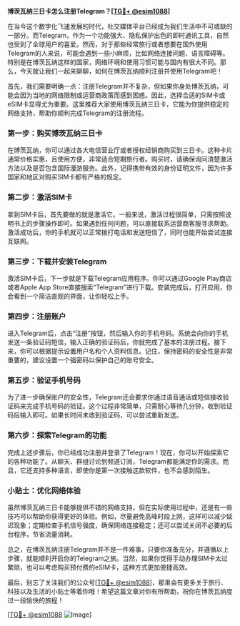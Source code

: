 **博茨瓦纳三日卡怎么注册Telegram？[[TG💪+ @esim1088](https://t.me/s/esim1088)]**

在当今这个数字化飞速发展的时代，社交媒体平台已经成为我们生活中不可或缺的一部分。而Telegram，作为一个功能强大、隐私保护出色的即时通讯工具，自然也受到了全球用户的喜爱。然而，对于那些经常旅行或者想要在国外使用Telegram的人来说，可能会遇到一些小麻烦，比如网络连接问题、语言障碍等。特别是在博茨瓦纳这样的国家，网络环境和使用习惯可能与国内有很大不同。那么，今天就让我们一起来聊聊，如何在博茨瓦纳顺利注册并使用Telegram吧！

首先，我们需要明确一点：注册Telegram并不复杂，但如果你身处博茨瓦纳，可能会因为当地的网络限制或运营商政策而感到困惑。因此，选择合适的SIM卡或eSIM卡显得尤为重要。这里推荐大家使用博茨瓦纳三日卡，它能为你提供稳定的网络支持，帮助你顺利完成Telegram的注册流程。

### 第一步：购买博茨瓦纳三日卡

在博茨瓦纳，你可以通过各大电信营业厅或者授权经销商购买到三日卡。这种卡片通常价格实惠，且使用方便，非常适合短期旅行者。购买时，请确保询问清楚激活方法以及是否包含国际漫游服务。此外，记得携带有效的身份证明文件，因为许多国家和地区对购买SIM卡都有严格的规定。

### 第二步：激活SIM卡

拿到SIM卡后，首先要做的就是激活它。一般来说，激活过程很简单，只需按照说明书上的步骤操作即可。如果遇到任何问题，可以直接联系运营商客服寻求帮助。激活成功后，你的手机就可以正常拨打电话和发送短信了，同时也能开始尝试连接互联网。

### 第三步：下载并安装Telegram

激活SIM卡后，下一步就是下载Telegram应用程序。你可以通过Google Play商店或者Apple App Store直接搜索“Telegram”进行下载。安装完成后，打开应用，你会看到一个简洁直观的界面，让你轻松上手。

### 第四步：注册账户

进入Telegram后，点击“注册”按钮，然后输入你的手机号码。系统会向你的手机发送一条验证码短信，输入正确的验证码后，你就完成了基本的注册过程。接下来，你可以根据提示设置用户名和个人资料信息。记住，保持密码的安全性是非常重要的，建议设置一个强密码以保护自己的账号安全。

### 第五步：验证手机号码

为了进一步确保账户的安全性，Telegram还会要求你通过语音通话或短信接收验证码来完成手机号码的验证。这个过程非常简单，只需耐心等待几分钟，收到验证码后输入即可。如果长时间未收到验证码，可以尝试重新发送。

### 第六步：探索Telegram的功能

完成上述步骤后，你已经成功注册并登录了Telegram！现在，你可以开始探索它的各种功能了。从聊天、群组讨论到频道订阅，Telegram都能满足你的需求。而且，它还支持多种语言，即使你是第一次接触这款软件，也不会感到陌生。

### 小贴士：优化网络体验

虽然博茨瓦纳三日卡能够提供不错的网络支持，但在实际使用过程中，还是有一些技巧可以帮助你获得更好的体验。例如，尽量避免高峰时段上网，这样可以减少延迟现象；定期检查手机信号强度，确保网络连接稳定；还可以尝试关闭不必要的后台程序，节省流量消耗。

总之，在博茨瓦纳注册Telegram并不是一件难事，只要你准备充分，并遵循以上步骤，就能顺利开启你的Telegram之旅。当然，如果你觉得手动办理SIM卡太过繁琐，也可以考虑购买预付费的eSIM卡，这种方式更加便捷高效。

最后，别忘了关注我们的公众号[[TG💪+ @esim1088](https://t.me/s/esim1088)]，那里会有更多关于旅行、科技以及生活的小贴士等着你哦！希望这篇文章对你有所帮助，祝你在博茨瓦纳度过一段愉快的旅程！

[[TG💪+ @esim1088](https://t.me/s/esim1088) ![Image](https://i.postimg.cc/4NQfJmqS/Snipaste-2025-05-13-00-14-12.png)]